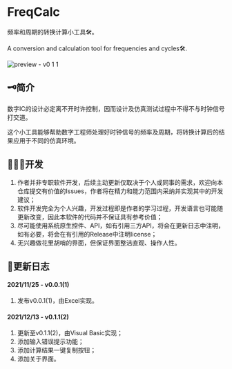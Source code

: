 # FreqCalc
频率和周期的转换计算小工具🛠。

A conversion and calculation tool for frequencies and cycles🛠.

![preview - v0 1 1](https://user-images.githubusercontent.com/31813146/145992896-94d820b3-3a29-47c0-ab69-d3f759853cf4.png)

## 🗝简介
数字IC的设计必定离不开时许控制，因而设计及仿真测试过程中不得不与时钟信号打交道。

这个小工具能够帮助数字工程师处理好时钟信号的频率及周期，将转换计算后的结果应用于不同的仿真环境。

## 👨🏻‍💻开发
1. 作者并非专职软件开发，后续主动更新仅取决于个人或同事的需求，欢迎向本仓库提交有价值的Issues，作者将在精力和能力范围内采纳并实现其中的开发建议；
2. 软件开发完全为个人兴趣，开发过程即是作者的学习过程，开发语言也可能随更新改变，因此本软件的代码并不保证具有参考价值；
3. 尽可能使用系统原生控件、API，如有引用三方API，将会在更新日志中注明，如有必要，将会在有引用的Release中注明license；
4. 无兴趣做花里胡哨的界面，但保证界面整洁直观、操作人性。

## 📙更新日志
#### 2021/11/25 - v0.0.1(1)
1. 发布v0.0.1(1)，由Excel实现。

#### 2021/12/13 - v0.1.1(2)
1. 更新至v0.1.1(2)，由Visual Basic实现；
2. 添加输入错误提示功能；
3. 添加计算结果一键复制按钮；
4. 添加关于界面。
